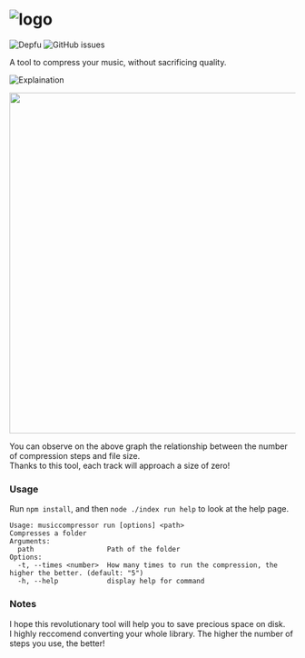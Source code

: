 # ![logo](https://i.imgur.com/n2Bs8gS.png)

![Depfu](https://img.shields.io/depfu/dependencies/github/GiorgioBrux/musiccompressor)
![GitHub issues](https://img.shields.io/github/issues/giorgiobrux/musiccompressor)

A tool to compress your music, without sacrificing quality.

![Explaination](https://i.imgur.com/FU0fp0F.png)

<img src="https://i.imgur.com/V0o5iev.png" width="600">

You can observe on the above graph the relationship between the number of compression steps and file size. <br>
Thanks to this tool, each track will approach a size of zero!

### Usage
Run `npm install`, and then `node ./index run help` to look at the help page.
```
Usage: musiccompressor run [options] <path>
Compresses a folder
Arguments:
  path                  Path of the folder
Options:
  -t, --times <number>  How many times to run the compression, the higher the better. (default: "5")
  -h, --help            display help for command
```

### Notes
I hope this revolutionary tool will help you to save precious space on disk. <br/>
I highly reccomend converting your whole library. The higher the number of steps you use, the better!

